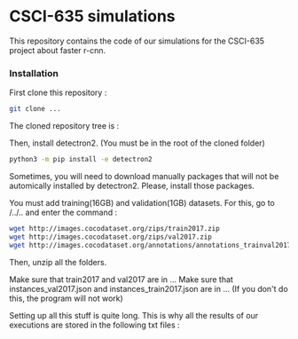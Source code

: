 # CSCI-635 simulations 
This repository contains the code of our simulations for the CSCI-635 project about faster r-cnn.
### Installation

First clone this repository :

```sh
git clone ...
```

The cloned repository tree is :



Then, install detectron2. (You must be in the root of the cloned folder)

```sh
python3 -m pip install -e detectron2
```
Sometimes, you will need to download manually packages that will not be automically installed by detectron2. Please, install those packages.

You must add training(16GB) and validation(1GB) datasets. For this, go to /../.. and enter the command :

```sh
wget http://images.cocodataset.org/zips/train2017.zip
wget http://images.cocodataset.org/zips/val2017.zip
wget http://images.cocodataset.org/annotations/annotations_trainval2017.zip
```

Then, unzip all the folders.

Make sure that train2017 and val2017 are in ...
Make sure that instances_val2017.json and instances_train2017.json are in ...
(If you don't do this, the program will not work)

Setting up all this stuff is quite long. This is why all the results of our executions are stored in the following txt files :

